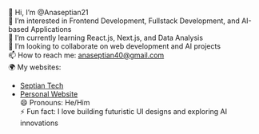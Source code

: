  👋 Hi, I’m @Anaseptian21  
👀 I’m interested in Frontend Development, Fullstack Development, and AI-based Applications  
🌱 I’m currently learning React.js, Next.js, and Data Analysis  
💞️ I’m looking to collaborate on web development and AI projects  
📫 How to reach me: anaseptian40@gmail.com  
🌍 My websites:  
   - [Septian Tech](https://septiantechoddocom.odoo.com)  
   - [Personal Website](https://kzmj8waciggttmzxbzhm.lite.vusercontent.net/)  
😄 Pronouns: He/Him  
⚡ Fun fact: I love building futuristic UI designs and exploring AI innovations  


<!---
Anaseptian21/Anaseptian21 is a ✨ special ✨ repository because its `README.md` (this file) appears on your GitHub profile.
You can click the Preview link to take a look at your changes.
--->
